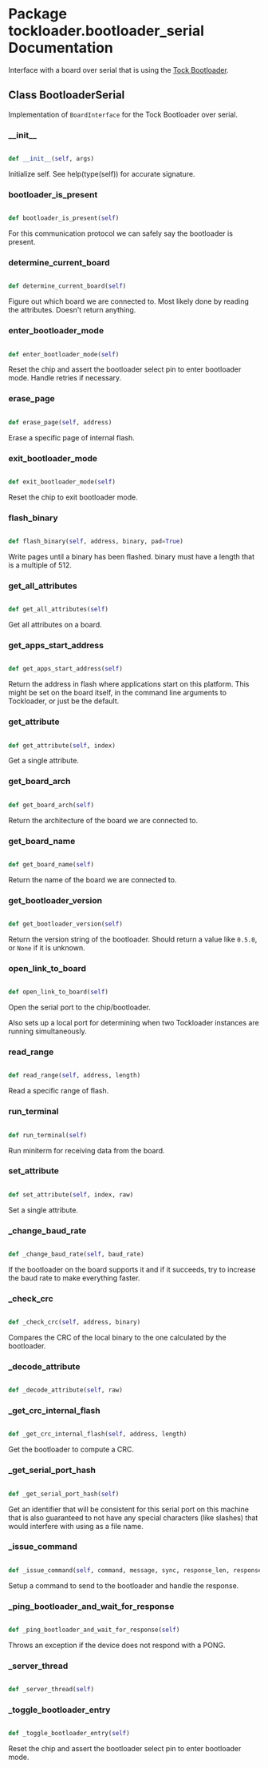 # Package tockloader.bootloader_serial Documentation


Interface with a board over serial that is using the
[Tock Bootloader](https://github.com/helena-project/tock-bootloader).

## Class BootloaderSerial
Implementation of `BoardInterface` for the Tock Bootloader over serial.
### \_\_init\_\_
```py

def __init__(self, args)

```



Initialize self.  See help(type(self)) for accurate signature.


### bootloader\_is\_present
```py

def bootloader_is_present(self)

```



For this communication protocol we can safely say the bootloader is
present.


### determine\_current\_board
```py

def determine_current_board(self)

```



Figure out which board we are connected to. Most likely done by reading
the attributes. Doesn't return anything.


### enter\_bootloader\_mode
```py

def enter_bootloader_mode(self)

```



Reset the chip and assert the bootloader select pin to enter bootloader
mode. Handle retries if necessary.


### erase\_page
```py

def erase_page(self, address)

```



Erase a specific page of internal flash.


### exit\_bootloader\_mode
```py

def exit_bootloader_mode(self)

```



Reset the chip to exit bootloader mode.


### flash\_binary
```py

def flash_binary(self, address, binary, pad=True)

```



Write pages until a binary has been flashed. binary must have a length
that is a multiple of 512.


### get\_all\_attributes
```py

def get_all_attributes(self)

```



Get all attributes on a board.


### get\_apps\_start\_address
```py

def get_apps_start_address(self)

```



Return the address in flash where applications start on this platform.
This might be set on the board itself, in the command line arguments
to Tockloader, or just be the default.


### get\_attribute
```py

def get_attribute(self, index)

```



Get a single attribute.


### get\_board\_arch
```py

def get_board_arch(self)

```



Return the architecture of the board we are connected to.


### get\_board\_name
```py

def get_board_name(self)

```



Return the name of the board we are connected to.


### get\_bootloader\_version
```py

def get_bootloader_version(self)

```



Return the version string of the bootloader. Should return a value
like `0.5.0`, or `None` if it is unknown.


### open\_link\_to\_board
```py

def open_link_to_board(self)

```



Open the serial port to the chip/bootloader.

Also sets up a local port for determining when two Tockloader instances
are running simultaneously.


### read\_range
```py

def read_range(self, address, length)

```



Read a specific range of flash.


### run\_terminal
```py

def run_terminal(self)

```



Run miniterm for receiving data from the board.


### set\_attribute
```py

def set_attribute(self, index, raw)

```



Set a single attribute.


### \_change\_baud\_rate
```py

def _change_baud_rate(self, baud_rate)

```



If the bootloader on the board supports it and if it succeeds, try to
increase the baud rate to make everything faster.


### \_check\_crc
```py

def _check_crc(self, address, binary)

```



Compares the CRC of the local binary to the one calculated by the
bootloader.


### \_decode\_attribute
```py

def _decode_attribute(self, raw)

```



### \_get\_crc\_internal\_flash
```py

def _get_crc_internal_flash(self, address, length)

```



Get the bootloader to compute a CRC.


### \_get\_serial\_port\_hash
```py

def _get_serial_port_hash(self)

```



Get an identifier that will be consistent for this serial port on this
machine that is also guaranteed to not have any special characters (like
slashes) that would interfere with using as a file name.


### \_issue\_command
```py

def _issue_command(self, command, message, sync, response_len, response_code, show_errors=True)

```



Setup a command to send to the bootloader and handle the response.


### \_ping\_bootloader\_and\_wait\_for\_response
```py

def _ping_bootloader_and_wait_for_response(self)

```



Throws an exception if the device does not respond with a PONG.


### \_server\_thread
```py

def _server_thread(self)

```



### \_toggle\_bootloader\_entry
```py

def _toggle_bootloader_entry(self)

```



Reset the chip and assert the bootloader select pin to enter bootloader
mode.



